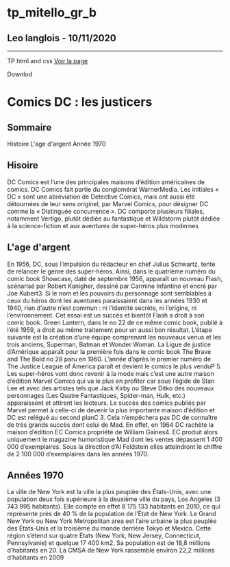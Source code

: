 # tp_mitello_gr_b
## Leo langlois - 10/11/2020
---
TP html and css
[Voir la page]()

Downlod

# Comics DC : les justicers
## Sommaire
Histoire
L'age d'argent
Année 1970

## Hisoire
DC Comics est l’une des principales maisons d’édition américaines de comics. DC Comics fait partie du conglomérat WarnerMedia. Les initiales « DC » sont une abréviation de Detective Comics, mais ont aussi été détournées de leur sens originel, par Marvel Comics, pour désigner DC comme la « Distinguée concurrence ». DC comporte plusieurs filiales, notamment Vertigo, plutôt dédiée au fantastique et Wildstorm plutôt dédiée à la science-fiction et aux aventures de super-héros plus modernes   

## L'age d'argent
En 1956, DC, sous l’impulsion du rédacteur en chef Julius Schwartz, tente de relancer le genre des super-héros. Ainsi, dans le quatrième numéro du comic book Showcase, daté de septembre 1956, apparaît un nouveau Flash, scénarisé par Robert Kanigher, dessiné par Carmine Infantino et encré par Joe Kubert3. Si le nom et les pouvoirs du personnage sont semblables à ceux du héros dont les aventures paraissaient dans les années 1930 et 1940, rien d’autre n’est commun : ni l’identité secrète, ni l’origine, ni l’environnement. Cet essai est un succès et bientôt Flash a droit à son comic book. Green Lantern, dans le no 22 de ce même comic book, publié à l’été 1959, a droit au même traitement pour un aussi bon résultat. L’étape suivante est la création d’une équipe comprenant les nouveaux venus et les trois anciens, Superman, Batman et Wonder Woman. La Ligue de justice d’Amérique apparaît pour la première fois dans le comic book The Brave and The Bold no 28 paru en 1960. L’année d’après le premier numéro de The Justice League of America paraît et devient le comics le plus venduP 5. Les super-héros vont donc revenir à la mode mais c’est une autre maison d’édition Marvel Comics qui va le plus en profiter car sous l’égide de Stan Lee et avec des artistes tels que Jack Kirby ou Steve Ditko des nouveaux personnages (Les Quatre Fantastiques, Spider-man, Hulk, etc.) apparaissent et attirent les lecteurs. Le succès des comics publiés par Marvel permet à celle-ci de devenir la plus importante maison d’édition et DC est relégué au second planC 3. Cela n’empêchera pas DC de connaître de très grands succès dont celui de Mad. En effet, en 1964 DC rachète la maison d’édition EC Comics propriété de William Gaines4. EC produit alors uniquement le magazine humoristique Mad dont les ventes dépassent 1 400 000 d’exemplaires. Sous la direction d’Al Feldstein elles atteindront le chiffre de 2 100 000 d’exemplaires dans les années 1970.

## Années 1970
La ville de New York est la ville la plus peuplée des États-Unis, avec une population deux fois supérieure à la deuxième ville du pays, Los Angeles (3 743 995 habitants). Elle compte en effet 8 175 133 habitants en 2010, ce qui représente près de 40 % de la population de l’État de New York. Le Grand New York ou New York Metropolitan area est l’aire urbaine la plus peuplée des États-Unis et la troisième du monde derrière Tokyo et Mexico. Cette région s’étend sur quatre États (New York, New Jersey, Connecticut, Pennsylvanie) et quelque 17 400 km2. Sa population est de 18,8 millions d’habitants en 20. La CMSA de New York rassemble environ 22,2 millions d’habitants en 2009